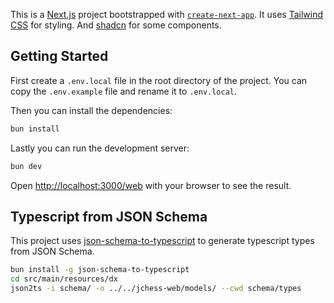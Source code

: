 This is a [Next.js](https://nextjs.org/) project bootstrapped with [`create-next-app`](https://github.com/vercel/next.js/tree/canary/packages/create-next-app).
It uses [Tailwind CSS](https://tailwindcss.com/) for styling.
And [shadcn](https://ui.shadcn.com/) for some components.

## Getting Started

First create a `.env.local` file in the root directory of the project.
You can copy the `.env.example` file and rename it to `.env.local`.

Then you can install the dependencies:

```bash
bun install
```

Lastly you can run the development server:

```bash
bun dev
```

Open [http://localhost:3000/web](http://localhost:3000/web) with your browser to see the result.

## Typescript from JSON Schema

This project uses [json-schema-to-typescript](https://github.com/bcherny/json-schema-to-typescript) to generate typescript types from JSON Schema.

```bash
bun install -g json-schema-to-typescript
cd src/main/resources/dx
json2ts -i schema/ -o ../../jchess-web/models/ --cwd schema/types
```

